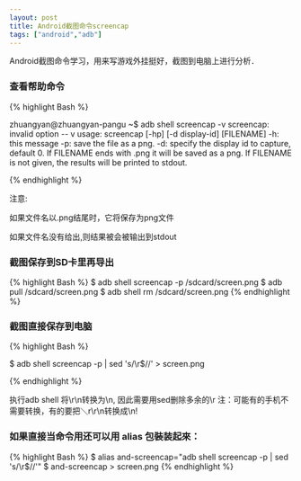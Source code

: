 ```yaml
---
layout: post
title: Android截图命令screencap
tags: ["android","adb"]
---
```


Android截图命令学习，用来写游戏外挂挺好，截图到电脑上进行分析．



### 查看帮助命令

{% highlight Bash %}

zhuangyan@zhuangyan-pangu ~$ adb shell screencap -v
screencap: invalid option -- v
usage: screencap [-hp] [-d display-id] [FILENAME]
   -h: this message
   -p: save the file as a png.
   -d: specify the display id to capture, default 0.
If FILENAME ends with .png it will be saved as a png.
If FILENAME is not given, the results will be printed to stdout.

{% endhighlight %}

注意:

如果文件名以.png结尾时，它将保存为png文件

如果文件名没有给出,则结果被会被输出到stdout



### 截图保存到SD卡里再导出


{% highlight Bash %}
$ adb shell screencap -p /sdcard/screen.png
$ adb pull /sdcard/screen.png
$ adb shell rm /sdcard/screen.png
{% endhighlight %}

### 截图直接保存到电脑


{% highlight Bash %}

$ adb shell screencap -p | sed 's/\r$//' > screen.png

{% endhighlight %}


执行adb shell 将\r\n转换为\n, 因此需要用sed删除多余的\r
注：可能有的手机不需要转换，有的要把＼r\r\n转换成\n!


### 如果直接当命令用还可以用 alias 包裝装起來：


{% highlight Bash %}
$ alias and-screencap="adb shell screencap -p | sed 's/\r$//'"
$ and-screencap > screen.png 
{% endhighlight %}

